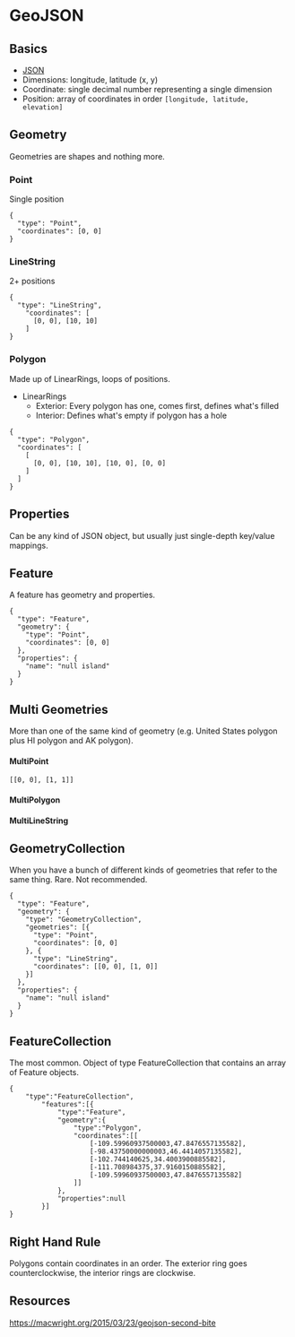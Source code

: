 # GeoJSON

## Basics
* [JSON](http://json.org/)
* Dimensions: longitude, latitude (x, y)
* Coordinate: single decimal number representing a single dimension
* Position: array of coordinates in order `[longitude, latitude, elevation]`

## Geometry
Geometries are shapes and nothing more.

### Point

Single position

```
{
  "type": "Point",
  "coordinates": [0, 0]
}
```

### LineString

2+ positions

```
{
  "type": "LineString",
    "coordinates": [
      [0, 0], [10, 10]
    ]
}
```

### Polygon

Made up of LinearRings, loops of positions.

* LinearRings
  * Exterior: Every polygon has one, comes first, defines what's filled
  * Interior: Defines what's empty if polygon has a hole

```
{
  "type": "Polygon",
  "coordinates": [
    [
      [0, 0], [10, 10], [10, 0], [0, 0]
    ]
  ]
}
```

## Properties

Can be any kind of JSON object, but usually just single-depth key/value mappings.

## Feature

A feature has geometry and properties.

```
{
  "type": "Feature",
  "geometry": {
    "type": "Point",
    "coordinates": [0, 0]
  },
  "properties": {
    "name": "null island"
  }
}
```

## Multi Geometries

More than one of the same kind of geometry (e.g. United States polygon plus HI polygon and AK polygon).

#### MultiPoint

`[[0, 0], [1, 1]]`

#### MultiPolygon

#### MultiLineString

## GeometryCollection

When you have a bunch of different kinds of geometries that refer to the same thing. Rare. Not recommended.

```
{
  "type": "Feature",
  "geometry": {
    "type": "GeometryCollection",
    "geometries": [{
      "type": "Point",
      "coordinates": [0, 0]
    }, {
      "type": "LineString",
      "coordinates": [[0, 0], [1, 0]]
    }]
  },
  "properties": {
    "name": "null island"
  }
}
```
## FeatureCollection

The most common. Object of type FeatureCollection that contains an array of Feature objects.

```
{
	"type":"FeatureCollection",
		"features":[{
			"type":"Feature",
			"geometry":{
				"type":"Polygon",
				"coordinates":[[
					[-109.59960937500003,47.8476557135582],
					[-98.43750000000003,46.4414057135582],
					[-102.744140625,34.4003900885582],
					[-111.708984375,37.9160150885582],
					[-109.59960937500003,47.8476557135582]
				]]
			},
			"properties":null
		}]
}
```

## Right Hand Rule

Polygons contain coordinates in an order. The exterior ring goes counterclockwise, the interior rings are clockwise.

## Resources

https://macwright.org/2015/03/23/geojson-second-bite
